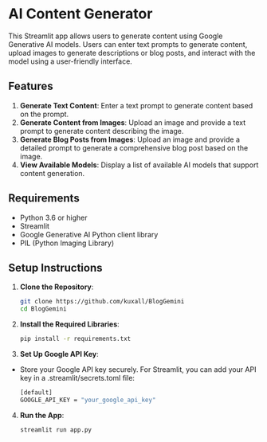 # AI Content Generator

This Streamlit app allows users to generate content using Google Generative AI models. Users can enter text prompts to generate content, upload images to generate descriptions or blog posts, and interact with the model using a user-friendly interface.

## Features
1. **Generate Text Content**: Enter a text prompt to generate content based on the prompt.
2. **Generate Content from Images**: Upload an image and provide a text prompt to generate content describing the image.
3. **Generate Blog Posts from Images**: Upload an image and provide a detailed prompt to generate a comprehensive blog post based on the image.
4. **View Available Models**: Display a list of available AI models that support content generation.

## Requirements
- Python 3.6 or higher
- Streamlit
- Google Generative AI Python client library
- PIL (Python Imaging Library)

## Setup Instructions
1. **Clone the Repository**:
   ```bash
   git clone https://github.com/kuxall/BlogGemini
   cd BlogGemini
   ```

2. **Install the Required Libraries**:
   ```bash
   pip install -r requirements.txt
   ```

3. **Set Up Google API Key**:
- Store your Google API key securely. For Streamlit, you can add your API key in a .streamlit/secrets.toml file:
	```bash
	[default]
	GOOGLE_API_KEY = "your_google_api_key"
	```
4. **Run the App**:
   ```bash
   streamlit run app.py
   ```
